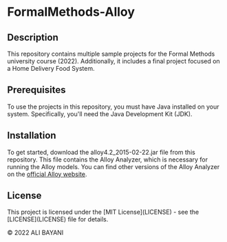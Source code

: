 # FormalMethods-Alloy

## Description
<p> This repository contains multiple sample projects for the Formal Methods university course (2022). Additionally, it includes a final project focused on a Home Delivery Food System. </p>

## Prerequisites
<p> To use the projects in this repository, you must have Java installed on your system. Specifically, you'll need the Java Development Kit (JDK). </p>

## Installation
<p> To get started, download the alloy4.2_2015-02-22.jar file from this repository. This file contains the Alloy Analyzer, which is necessary for running the Alloy models. You can find other versions of the Alloy Analyzer on the <a href="https://alloytools.org/download.html">official Alloy website</a>.
</p>

## License
<p> This project is licensed under the [MIT License](LICENSE) - see the [LICENSE](LICENSE) file for details. </p>

© 2022 ALI BAYANI
